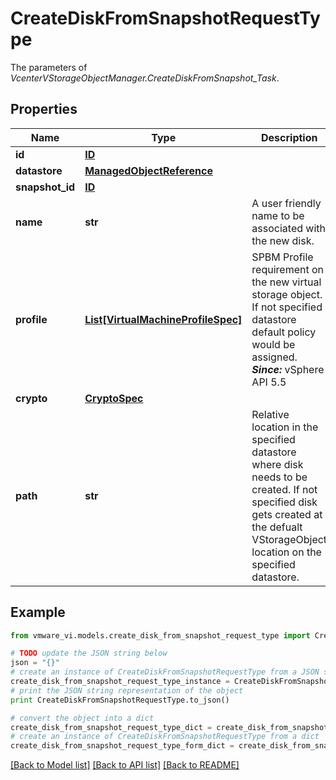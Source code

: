 # CreateDiskFromSnapshotRequestType

The parameters of *VcenterVStorageObjectManager.CreateDiskFromSnapshot_Task*. 

## Properties
Name | Type | Description | Notes
------------ | ------------- | ------------- | -------------
**id** | [**ID**](ID.md) |  | 
**datastore** | [**ManagedObjectReference**](ManagedObjectReference.md) |  | 
**snapshot_id** | [**ID**](ID.md) |  | 
**name** | **str** | A user friendly name to be associated with the new disk.  | 
**profile** | [**List[VirtualMachineProfileSpec]**](VirtualMachineProfileSpec.md) | SPBM Profile requirement on the new virtual storage object. If not specified datastore default policy would be assigned.  ***Since:*** vSphere API 5.5  | [optional] 
**crypto** | [**CryptoSpec**](CryptoSpec.md) |  | [optional] 
**path** | **str** | Relative location in the specified datastore where disk needs to be created. If not specified disk gets created at the defualt VStorageObject location on the specified datastore.  | [optional] 

## Example

```python
from vmware_vi.models.create_disk_from_snapshot_request_type import CreateDiskFromSnapshotRequestType

# TODO update the JSON string below
json = "{}"
# create an instance of CreateDiskFromSnapshotRequestType from a JSON string
create_disk_from_snapshot_request_type_instance = CreateDiskFromSnapshotRequestType.from_json(json)
# print the JSON string representation of the object
print CreateDiskFromSnapshotRequestType.to_json()

# convert the object into a dict
create_disk_from_snapshot_request_type_dict = create_disk_from_snapshot_request_type_instance.to_dict()
# create an instance of CreateDiskFromSnapshotRequestType from a dict
create_disk_from_snapshot_request_type_form_dict = create_disk_from_snapshot_request_type.from_dict(create_disk_from_snapshot_request_type_dict)
```
[[Back to Model list]](../README.md#documentation-for-models) [[Back to API list]](../README.md#documentation-for-api-endpoints) [[Back to README]](../README.md)


